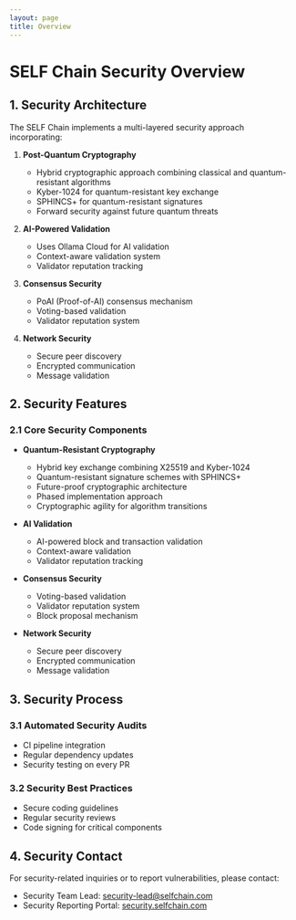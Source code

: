 ```yaml
---
layout: page
title: Overview
---
```


# SELF Chain Security Overview

## 1. Security Architecture

The SELF Chain implements a multi-layered security approach incorporating:

1. **Post-Quantum Cryptography**
   - Hybrid cryptographic approach combining classical and quantum-resistant algorithms
   - Kyber-1024 for quantum-resistant key exchange
   - SPHINCS+ for quantum-resistant signatures
   - Forward security against future quantum threats

2. **AI-Powered Validation**
   - Uses Ollama Cloud for AI validation
   - Context-aware validation system
   - Validator reputation tracking

3. **Consensus Security**
   - PoAI (Proof-of-AI) consensus mechanism
   - Voting-based validation
   - Validator reputation system

4. **Network Security**
   - Secure peer discovery
   - Encrypted communication
   - Message validation

## 2. Security Features

### 2.1 Core Security Components

- **Quantum-Resistant Cryptography**
  - Hybrid key exchange combining X25519 and Kyber-1024
  - Quantum-resistant signature schemes with SPHINCS+
  - Future-proof cryptographic architecture
  - Phased implementation approach
  - Cryptographic agility for algorithm transitions

- **AI Validation**
  - AI-powered block and transaction validation
  - Context-aware validation
  - Validator reputation tracking

- **Consensus Security**
  - Voting-based validation
  - Validator reputation system
  - Block proposal mechanism

- **Network Security**
  - Secure peer discovery
  - Encrypted communication
  - Message validation

## 3. Security Process

### 3.1 Automated Security Audits

- CI pipeline integration
- Regular dependency updates
- Security testing on every PR

### 3.2 Security Best Practices

- Secure coding guidelines
- Regular security reviews
- Code signing for critical components

## 4. Security Contact

For security-related inquiries or to report vulnerabilities, please contact:
- Security Team Lead: [security-lead@selfchain.com](mailto:security-lead@selfchain.com)
- Security Reporting Portal: [security.selfchain.com](https://security.selfchain.com)
